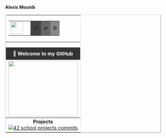 <b>Alexis Mounib</b>
<table align="center" border="1" cellpadding="5" cellspacing="0" style="border-collapse: collapse; border-color: #ddd; border-radius: 4px; width:100%;">


  <!-- Navbar -->
  <tr>
    <td colspan="3" align="center">
      <table align="center" border="0" cellpadding="3" cellspacing="0">
        <tr>
          <td align="left">
            <img src="https://raw.githubusercontent.com/zoyern/badges/main/icon.gif" height="40">
          </td>
          <td align="right">
                <td bgcolor="#444" align="center">↩</td>
                <td bgcolor="#666" align="center">⇄</td>
                <td bgcolor="#888" align="center">⚙</td>
          </td>
        </tr>
      </table>
    </td>
  </tr>

  <!-- Separator -->
  <tr>
    <td colspan="3">
      <img src="https://raw.githubusercontent.com/zoyern/badges/main/sep.gif" width="100%" height="10">
    </td>
  </tr>

  <!-- Welcome message -->
  <tr>
    <td colspan="3" align="center" bgcolor="#333" style="color: #fff; font-weight: bold; padding: 10px; border: 1px solid #fff;">
      👋 Welcome to my GitHub
    </td>
  </tr>

  <!-- Banner GIF -->
  <tr>
    <td colspan="3">
      <img src="https://raw.githubusercontent.com/zoyern/badges/main/banner.gif" width="100%" height="180">
    </td>
  </tr>

  <!-- Projects -->
  <tr>
    <td colspan="3" align="center">
      <b>Projects</b><br>
      <a href="https://github.com/zoyern/42_school_projects" target="_blank">
        <img src="https://raw.githubusercontent.com/zoyern/badges/main/42_school_projects_commits.svg?v=3" alt="42 school projects commits">
      </a>
    </td>
  </tr>
</table>
